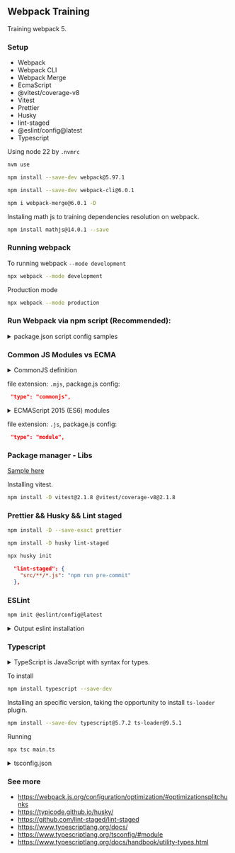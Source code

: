 ## Webpack Training

Training webpack 5. 

### Setup
- Webpack
- Webpack CLI
- Webpack Merge
- EcmaScript
- @vitest/coverage-v8
- Vitest
- Prettier
- Husky
- lint-staged
- @eslint/config@latest
- Typescript

Using node 22 by `.nvmrc`
```bash
nvm use
```

```bash
npm install --save-dev webpack@5.97.1
```

```bash
npm install --save-dev webpack-cli@6.0.1
```

```bash
npm i webpack-merge@6.0.1 -D
```

Instaling math js to training dependencies resolution on webpack.
```bash
npm install mathjs@14.0.1 --save
```

### Running webpack

To running webpack `--mode development`

```zsh
npx webpack --mode development
```

Production mode
```zsh
npx webpack --mode production
```

### Run Webpack via npm script (Recommended):

<details>
<summary> package.json script config samples </summary>

```json
    "scripts": {
      "build": "webpack --config webpack.config.js",
      "watch": "webpack --watch --config webpack.config.js",
      "start": "webpack serve --config webpack.config.js",
      "lint": "eslint",
      "lint:fix": "eslint --fix",
      "prettier": "prettier . --check",
      "prettier:fix": "prettier . --write --ignore-unknown",
      "prepare": "husky",
      "test": "vitest --run",
      "test:coverage": "vitest run --coverage",
      "pre-commit": "npm run prettier && npm run lint && npm run test"
    }
```
</details>

### Common JS Modules vs ECMA
<details>
<summary>CommonJS definition</summary>

**CommonJS** is a module system for JavaScript, primarily used in server-side environments like `Node.js`. CommonJS uses the `require()` function to import modules and `module.exports` or `exports` to export values, functions, or objects. When a module is required for the first time, it is executed and cached. Subsequent calls to `require()` will return the cached version, improving performance.
</details>

file extension: `.mjs`, 
package.js config:
```json
 "type": "commonjs",
```
<details>
<summary>ECMAScript 2015 (ES6) modules</summary>

**ECMAScript 2015 (ES6)**, they provide a standardized system for importing and exporting functionalities between different files.
</details>

file extension: `.js`, 
package.js config:
```json
 "type": "module",
```

### Package manager - Libs

[Sample here](https://github.com/leorenis/react-samples/tree/master/udmy-webpack/5-libs)

Installing vitest. 
```zsh
npm install -D vitest@2.1.8 @vitest/coverage-v8@2.1.8
```

### Prettier && Husky && Lint staged

```bash
npm install -D --save-exact prettier
```

```zsh
npm install -D husky lint-staged
```

```zsh
npx husky init
```

```json
  "lint-staged": {
    "src/**/*.js": "npm run pre-commit"
  },
```

### ESLint

```bash
npm init @eslint/config@latest
```

<details>
<summary>Output eslint installation</summary>

```zsh
Need to install the following packages:
@eslint/create-config@1.8.2
Ok to proceed? (y)

What do you want to lint? · javascript
✔ How would you like to use ESLint? · syntax
✔ What type of modules does your project use? · esm
✔ Which framework does your project use? · none
✔ Does your project use TypeScript? · no / yes
✔ Where does your code run? · browser, node
The config that you've selected requires the following dependencies:

eslint, globals
✔ Would you like to install them now? · No / Yes
✔ Which package manager do you want to use? · npm
☕️Installing...
```
</details>


### Typescript
<details>
<summary>TypeScript is JavaScript with syntax for types.</summary>

TypeScript is a strongly typed programming language that builds on JavaScript, giving you better tooling at any scale.
</details>

To install
```zsh
npm install typescript --save-dev
```

Installing an specific version, taking the opportunity to install `ts-loader` plugin.
```zsh
npm install --save-dev typescript@5.7.2 ts-loader@9.5.1
```

Running
```zsh
npx tsc main.ts
```

<details>
<summary>tsconfig.json</summary>

```json
{
  "include": ["**/*.ts"],
  "compilerOptions": {
    "target": "ES2016",
    "module": "commonjs",
    "outDir": "./dist/",
    "esModuleInterop": true,
    "forceConsistentCasingInFileNames": true,
    "strict": true,
    "skipLibCheck": true
  }
}
```
</details>

### See more
- https://webpack.js.org/configuration/optimization/#optimizationsplitchunks
- https://typicode.github.io/husky/
- https://github.com/lint-staged/lint-staged
- https://www.typescriptlang.org/docs/
- https://www.typescriptlang.org/tsconfig/#module
- https://www.typescriptlang.org/docs/handbook/utility-types.html